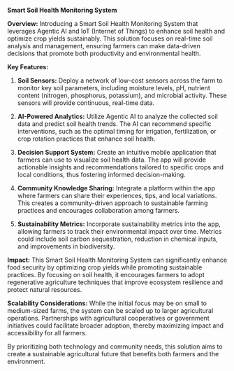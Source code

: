 **Smart Soil Health Monitoring System**

**Overview:**
Introducing a Smart Soil Health Monitoring System that leverages Agentic AI and IoT (Internet of Things) to enhance soil health and optimize crop yields sustainably. This solution focuses on real-time soil analysis and management, ensuring farmers can make data-driven decisions that promote both productivity and environmental health.

**Key Features:**

1. **Soil Sensors:**
   Deploy a network of low-cost sensors across the farm to monitor key soil parameters, including moisture levels, pH, nutrient content (nitrogen, phosphorus, potassium), and microbial activity. These sensors will provide continuous, real-time data.

2. **AI-Powered Analytics:**
   Utilize Agentic AI to analyze the collected soil data and predict soil health trends. The AI can recommend specific interventions, such as the optimal timing for irrigation, fertilization, or crop rotation practices that enhance soil health.

3. **Decision Support System:**
   Create an intuitive mobile application that farmers can use to visualize soil health data. The app will provide actionable insights and recommendations tailored to specific crops and local conditions, thus fostering informed decision-making.

4. **Community Knowledge Sharing:**
   Integrate a platform within the app where farmers can share their experiences, tips, and local variations. This creates a community-driven approach to sustainable farming practices and encourages collaboration among farmers.

5. **Sustainability Metrics:**
   Incorporate sustainability metrics into the app, allowing farmers to track their environmental impact over time. Metrics could include soil carbon sequestration, reduction in chemical inputs, and improvements in biodiversity.

**Impact:**
This Smart Soil Health Monitoring System can significantly enhance food security by optimizing crop yields while promoting sustainable practices. By focusing on soil health, it encourages farmers to adopt regenerative agriculture techniques that improve ecosystem resilience and protect natural resources.

**Scalability Considerations:**
While the initial focus may be on small to medium-sized farms, the system can be scaled up to larger agricultural operations. Partnerships with agricultural cooperatives or government initiatives could facilitate broader adoption, thereby maximizing impact and accessibility for all farmers. 

By prioritizing both technology and community needs, this solution aims to create a sustainable agricultural future that benefits both farmers and the environment.